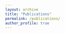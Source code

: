 ```yaml
---
layout: archive
title: "Publications"
permalink: /publications/
author_profile: true
---
```


<script src="https://bibbase.org/show?bib=https://rmiyagusuku.github.io/files/miyagusuku.bib&jsonp=1"></script>
